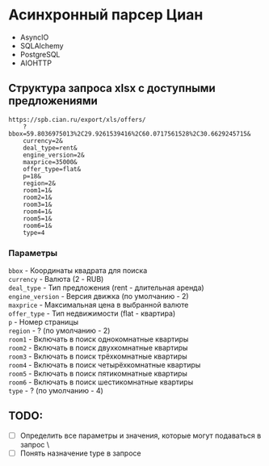 # Асинхронный парсер Циан

- AsyncIO
- SQLAlchemy
- PostgreSQL
- AIOHTTP

## Структура запроса xlsx с доступными предложениями
```
https://spb.cian.ru/export/xls/offers/
    ?bbox=59.8036975013%2C29.9261539416%2C60.0717561528%2C30.6629245715&
    currency=2&
    deal_type=rent&
    engine_version=2&
    maxprice=35000&
    offer_type=flat&
    p=18&
    region=2&
    room1=1&
    room2=1&
    room3=1&
    room4=1&
    room5=1&
    room6=1&
    type=4
```
### Параметры
```bbox``` - Координаты квадрата для поиска \
```currency``` - Валюта (2 - RUB) \
```deal_type``` - Тип предложения (rent - длительная аренда) \
```engine_version``` - Версия движка (по умолчанию - 2) \
```maxprice``` - Максимальная цена в выбранной валюте \
```offer_type``` - Тип недвижимости (flat - квартира) \
```p``` - Номер страницы \
```region``` - ? (по умолчанию - 2) \
```room1``` - Включать в поиск однокомнатные квартиры \
```room2``` - Включать в поиск двухкомнатные квартиры \
```room3``` - Включать в поиск трёхкомнатные квартиры \
```room4``` - Включать в поиск четырёхкомнатные квартиры \
```room5``` - Включать в поиск пятикомнатные квартиры \
```room6``` - Включать в поиск шестикомнатные квартиры \
```type``` - ? (по умолчанию - 4) 

## TODO:

- [ ] Определить все параметры и значения, которые могут подаваться в запрос \
- [ ] Понять назначение type в запросе